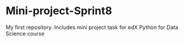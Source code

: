 # Mini-project-Sprint8
My first repository. Includes mini project task for edX Python for Data Science course
